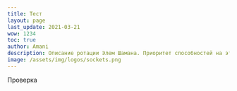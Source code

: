 ```yaml
---
title: Тест
layout: page
last_update: 2021-03-21
wow: 1234
toc: true
author: Amani
description: Описание ротации Элем Шамана. Приоритет способностей на этой странице динамически меняется в зависимости от того, какие выбраны таланты, легендарный предмет и ковенант.
image: /assets/img/logos/sockets.png
---
```



Проверка
